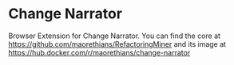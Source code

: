 # Change Narrator

Browser Extension for Change Narrator. You can find the core at https://github.com/maorethians/RefactoringMiner and
its image at https://hub.docker.com/r/maorethians/change-narrator